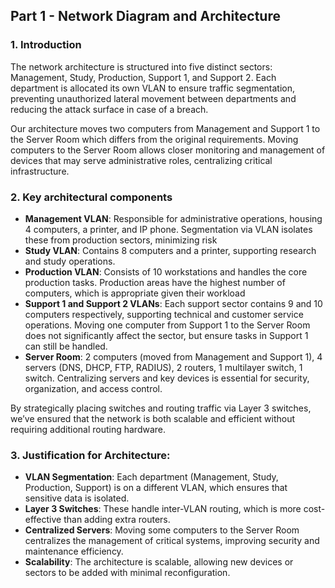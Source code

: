 ## Part 1 - Network Diagram and Architecture

### 1. Introduction
The network architecture is structured into five distinct sectors: Management, Study, Production, Support 1, and Support 2. Each department is allocated its own VLAN to ensure traffic segmentation, preventing unauthorized lateral movement between departments and reducing the attack surface in case of a breach.

Our architecture moves two computers from Management and Support 1 to the Server Room which differs from the original requirements. Moving computers to the Server Room allows closer monitoring and management of devices that may serve administrative roles, centralizing critical infrastructure.

### 2. Key architectural components
- **Management VLAN**: Responsible for administrative operations, housing 4 computers, a printer, and IP phone. Segmentation via VLAN isolates these from production sectors, minimizing risk
- **Study VLAN**: Contains 8 computers and a printer, supporting research and study operations.
- **Production VLAN**: Consists of 10 workstations and handles the core production tasks. Production areas have the highest number of computers, which is appropriate given their workload
- **Support 1 and Support 2 VLANs**: Each support sector contains 9 and 10 computers respectively, supporting technical and customer service operations. Moving one computer from Support 1 to the Server Room does not significantly affect the sector, but ensure tasks in Support 1 can still be handled.
- **Server Room**: 2 computers (moved from Management and Support 1), 4 servers (DNS, DHCP, FTP, RADIUS), 2 routers, 1 multilayer switch, 1 switch. Centralizing servers and key devices is essential for security, organization, and access control.

By strategically placing switches and routing traffic via Layer 3 switches, we’ve ensured that the network is both scalable and efficient without requiring additional routing hardware.

### 3. Justification for Architecture:
- **VLAN Segmentation**: Each department (Management, Study, Production, Support) is on a different VLAN, which ensures that sensitive data is isolated.
- **Layer 3 Switches**: These handle inter-VLAN routing, which is more cost-effective than adding extra routers.
- **Centralized Servers**: Moving some computers to the Server Room centralizes the management of critical systems, improving security and maintenance efficiency.
- **Scalability**: The architecture is scalable, allowing new devices or sectors to be added with minimal reconfiguration.
